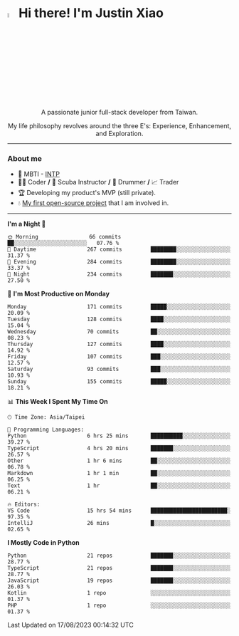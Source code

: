 # <img src="https://media.giphy.com/media/hvRJCLFzcasrR4ia7z/giphy.gif" width="5%">Hi there! I'm Justin Xiao
<p align="center">A passionate junior full-stack developer from Taiwan.  </p>
<p align="center">My life philosophy revolves around the three E's: Experience, Enhancement, and Exploration.</p>

---
### About me
- 👀 MBTI - [INTP](https://www.16personalities.com/intp-personality)
- 👨‍💻 Coder **/** 🤿 Scuba Instructor **/** 🥁 Drummer **/** 📈 Trader
- 🏆 Developing my product's MVP (still private).
- 💧 [My first open-source project](https://github.com/Game-as-a-Service/Game-Lobby-Web) that I am involved in.

---
<!--START_SECTION:waka-->
**I'm a Night 🦉** 

```text
🌞 Morning                66 commits          ██░░░░░░░░░░░░░░░░░░░░░░░   07.76 % 
🌆 Daytime                267 commits         ████████░░░░░░░░░░░░░░░░░   31.37 % 
🌃 Evening                284 commits         ████████░░░░░░░░░░░░░░░░░   33.37 % 
🌙 Night                  234 commits         ███████░░░░░░░░░░░░░░░░░░   27.50 % 
```
📅 **I'm Most Productive on Monday** 

```text
Monday                   171 commits         █████░░░░░░░░░░░░░░░░░░░░   20.09 % 
Tuesday                  128 commits         ████░░░░░░░░░░░░░░░░░░░░░   15.04 % 
Wednesday                70 commits          ██░░░░░░░░░░░░░░░░░░░░░░░   08.23 % 
Thursday                 127 commits         ████░░░░░░░░░░░░░░░░░░░░░   14.92 % 
Friday                   107 commits         ███░░░░░░░░░░░░░░░░░░░░░░   12.57 % 
Saturday                 93 commits          ███░░░░░░░░░░░░░░░░░░░░░░   10.93 % 
Sunday                   155 commits         █████░░░░░░░░░░░░░░░░░░░░   18.21 % 
```


📊 **This Week I Spent My Time On** 

```text
🕑︎ Time Zone: Asia/Taipei

💬 Programming Languages: 
Python                   6 hrs 25 mins       ██████████░░░░░░░░░░░░░░░   39.27 % 
TypeScript               4 hrs 20 mins       ███████░░░░░░░░░░░░░░░░░░   26.57 % 
Other                    1 hr 6 mins         ██░░░░░░░░░░░░░░░░░░░░░░░   06.78 % 
Markdown                 1 hr 1 min          ██░░░░░░░░░░░░░░░░░░░░░░░   06.25 % 
Text                     1 hr                ██░░░░░░░░░░░░░░░░░░░░░░░   06.21 % 

🔥 Editors: 
VS Code                  15 hrs 54 mins      ████████████████████████░   97.35 % 
IntelliJ                 26 mins             █░░░░░░░░░░░░░░░░░░░░░░░░   02.65 % 
```

**I Mostly Code in Python** 

```text
Python                   21 repos            ███████░░░░░░░░░░░░░░░░░░   28.77 % 
TypeScript               21 repos            ███████░░░░░░░░░░░░░░░░░░   28.77 % 
JavaScript               19 repos            ███████░░░░░░░░░░░░░░░░░░   26.03 % 
Kotlin                   1 repo              ░░░░░░░░░░░░░░░░░░░░░░░░░   01.37 % 
PHP                      1 repo              ░░░░░░░░░░░░░░░░░░░░░░░░░   01.37 % 
```




 Last Updated on 17/08/2023 00:14:32 UTC
<!--END_SECTION:waka-->
